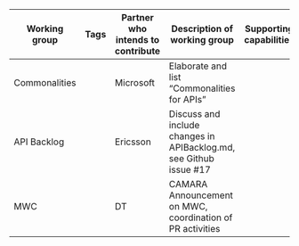 | Working group  | Tags |  Partner who intends to contribute | Description of working group | Supporting capabilities | Availability | Relevance | Priority | 
| -----------------------|  ----------------------- | ----------------------- | ---------------------------------------------------|----------------------------------------------------|---------------------------|---------------------------------|----------------------|
| Commonalities |  | Microsoft |Elaborate and list “Commonalities for APIs”||  | HIGH | 1-Started |
| API Backlog |  | Ericsson |Discuss and include changes in APIBacklog.md, see Github issue #17||  | MEDIUM | 1-Started |
| MWC |  | DT |CAMARA Announcement on MWC, coordination of PR activities||  | HIGH | 1-Started |
